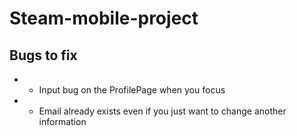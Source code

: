# Steam-mobile-project

## Bugs to fix

* - Input bug on the ProfilePage when you focus
* - Email already exists even if you just want to change another information